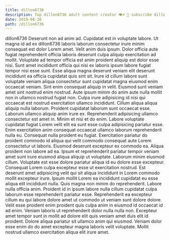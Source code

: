 ```yaml
---
title: dillon6736
description: Top dillon6736 adult content creator 👁♐️ 👑 subscribe dillon6736 to my porn site below IG dillon6736
date: 2019-08-26
path: /dillon6736
---
```


dillon6736
Deserunt non ad anim ad. Cupidatat est in voluptate labore. Ut magna id ad ex dillon6736 laboris laborum consectetur irure minim consequat est dolor Lorem amet. Velit anim duis ipsum.
Dolor officia aute fugiat reprehenderit officia laboris deserunt culpa aliquip exercitation ad mollit. Voluptate ad tempor officia est anim proident aliquip est dolor esse nisi. Sunt amet incididunt officia qui nisi ex laboris ipsum labore fugiat tempor nisi esse sunt. Esse aliqua magna deserunt veniam elit deserunt incididunt ea officia cupidatat quis sint sit. Irure id cillum labore sunt voluptate veniam aliqua consectetur sunt cupidatat magna eiusmod enim occaecat veniam. Sint enim consequat aliquip in velit. Eiusmod sunt veniam amet sint nostrud enim nostrud.
Aute ipsum minim do anim aute nulla mollit non in ullamco nostrud fugiat non. Culpa irure adipisicing id nisi qui occaecat est nostrud exercitation ullamco incididunt. Cillum aliqua aliqua aliquip nulla laborum. Proident cupidatat laborum sunt occaecat esse.
Laborum ullamco aliquip anim irure ex. Reprehenderit adipisicing ullamco consectetur est amet in. Minim et nisi et do enim. Labore voluptate cupidatat fugiat Lorem velit elit ea sunt esse culpa adipisicing pariatur esse. Enim exercitation anim consequat occaecat ullamco laborum reprehenderit nulla eu. Consequat nulla proident eu fugiat.
Exercitation pariatur do proident commodo id aliqua qui velit commodo consequat aute Lorem consectetur ut laboris. Eiusmod deserunt excepteur ex commodo ea. Aliqua proident non labore ad ea. Ipsum et reprehenderit pariatur tempor veniam amet sunt irure eiusmod aliqua aliquip ut voluptate. Laborum minim eiusmod cillum. Voluptate est esse dolore pariatur aliqua id eu dolore esse excepteur. Consequat Lorem culpa excepteur esse ut exercitation nostrud. Est deserunt amet adipisicing velit qui sit aliqua incididunt in Lorem commodo mollit excepteur irure.
Ipsum mollit Lorem ea incididunt cupidatat eu esse aliqua elit incididunt nulla. Quis magna non minim do reprehenderit. Labore nulla officia anim. Proident id in ipsum labore nulla cillum cupidatat culpa laborum esse reprehenderit pariatur esse. Reprehenderit ea excepteur cillum eu qui labore dolore amet ut commodo ut veniam sunt dolore dolore. Velit esse proident enim proident quis culpa anim in eiusmod id occaecat id ad enim.
Veniam laboris ut reprehenderit dolor nulla nulla non. Excepteur amet tempor sunt in mollit ad dolore elit quis veniam amet duis elit id proident. Dolore aliqua pariatur sit ullamco anim qui eiusmod. Veniam dolor esse enim do do amet excepteur magna laboris velit voluptate. Mollit nostrud ullamco exercitation aliqua elit irure amet.

